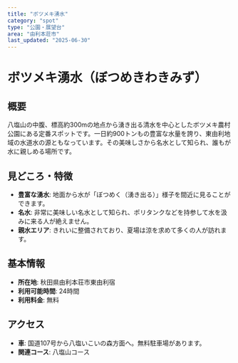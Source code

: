 ```yaml
---
title: "ボツメキ湧水"
category: "spot"
type: "公園・展望台"
area: "由利本荘市"
last_updated: "2025-06-30"
---
```


# ボツメキ湧水（ぼつめきわきみず）

## 概要
八塩山の中腹、標高約300mの地点から湧き出る清水を中心としたボツメキ農村公園にある定番スポットです。一日約900トンもの豊富な水量を誇り、東由利地域の水道水の源ともなっています。その美味しさから名水として知られ、誰もが水に親しめる場所です。

## 見どころ・特徴
- **豊富な湧水**: 地面から水が「ぼつめく（湧き出る）」様子を間近に見ることができます。
- **名水**: 非常に美味しい名水として知られ、ポリタンクなどを持参して水を汲みに来る人が絶えません。
- **親水エリア**: きれいに整備されており、夏場は涼を求めて多くの人が訪れます。

## 基本情報
- **所在地**: 秋田県由利本荘市東由利宿
- **利用可能時間**: 24時間
- **利用料金**: 無料

## アクセス
- **車**: 国道107号から八塩いこいの森方面へ。無料駐車場があります。
- **関連コース**: 八塩山コース